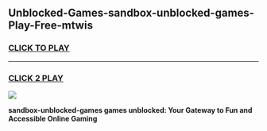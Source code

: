 
## Unblocked-Games-sandbox-unblocked-games-Play-Free-mtwis
<h3>
<a href="https://premium76.site?title=sandbox-unblocked-games&ref=20A">CLICK TO PLAY</a></h3>
<hr>

<h3>
<a href="https://premium76.site?title=sandbox-unblocked-games&ref=20A">CLICK 2 PLAY</a>
  
</h3>

<a href="https://premium76.site?title=sandbox-unblocked-games&ref=20A"><img src="https://clearcache.store/games.png"></a>


**sandbox-unblocked-games games unblocked: Your Gateway to Fun and Accessible Online Gaming**
